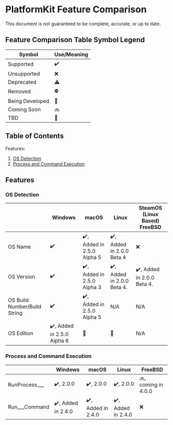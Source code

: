 # PlatformKit Feature Comparison
This document is not guaranteed to be complete, accurate, or up to date.

## Feature Comparison Table Symbol Legend
| Symbol | Use/Meaning |
|-|-|
| Supported | :heavy_check_mark: |
| Unsupported | :x: | 
| Deprecated | :warning: |
| Removed | :no_entry: |
| Being Developed | :construction: |
| Coming Soon | :soon: |
| TBD | :date: |


## Table of Contents

Features:
1) [OS Detection](#os-detection)
2) [Process and Command Execution](#process-and-command-execution)

## Features

### OS Detection
| | Windows | macOS | Linux | SteamOS (Linux Based) FreeBSD |
|-|-|-|-|-|
| OS Name | :heavy_check_mark: | :heavy_check_mark:, Added in 2.5.0 Alpha 5 | :heavy_check_mark:, Added in 2.0.0 Beta 4 | :x: |
| OS Version | :heavy_check_mark: | :heavy_check_mark:, Added in 2.5.0 Alpha 3 | :heavy_check_mark:, Added in 2.0.0 Beta 4. |  :heavy_check_mark:, Added in 2.0.0 Beta 4. | :heavy_check_mark:, Added in 3.0.0 Alpha 2 |
| OS Build Number/Build String | :heavy_check_mark: | :heavy_check_mark:, Added in 2.5.0 Alpha 5 | N/A | N/A | N/A |
| OS Edition | :heavy_check_mark:, Added in 2.5.0 Alpha 6 | :date: | :date: | N/A |

### Process and Command Execution
| | Windows | macOS | Linux | FreeBSD |
|-|-|-|-|-|
| RunProcess___ | ✔️, 2.0.0 | ✔️, 2.0.0 | ✔️, 2.0.0 | :soon:, coming in 4.0.0 |
| Run___Command | :heavy_check_mark:, Added in 2.4.0 | :heavy_check_mark:, Added in 2.4.0 | :heavy_check_mark:, Added in 2.4.0 | :x: |
